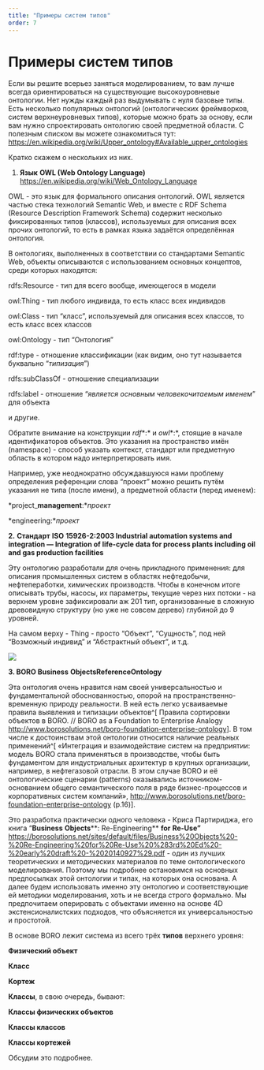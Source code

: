 ```yaml
---
title: "Примеры систем типов"
order: 7
---
```


# Примеры систем типов

Если вы решите всерьез заняться моделированием, то вам лучше всегда ориентироваться на существующие высокоуровневые онтологии. Нет нужды каждый раз выдумывать с нуля базовые типы. Есть несколько популярных онтологий (онтологических фреймворков, систем верхнеуровневых типов), которые можно брать за основу, если вам нужно спроектировать онтологию своей предметной области. С полезным списком вы можете ознакомиться тут: <https://en.wikipedia.org/wiki/Upper_ontology#Available_upper_ontologies>

Кратко скажем о нескольких из них.

1. **Язык** **OWL (Web Ontology Language)** <https://en.wikipedia.org/wiki/Web_Ontology_Language>

OWL - это язык для формального описания онтологий. OWL является частью стека технологий Semantic Web, и вместе с RDF Schema (Resource Description Framework Schema) содержит несколько фиксированных типов (классов), используемых для описания всех прочих онтологий, то есть в рамках языка задаётся определённая онтология.

В онтологиях, выполненных в соответствии со стандартами Semantic Web, объекты описываются с использованием основных концептов, среди которых находятся:

rdfs:Resource - тип для всего вообще, имеющегося в модели

owl:Thing - тип любого индивида, то есть класс всех индивидов

owl:Class - тип “класс”, используемый для описания всех классов, то есть класс всех классов

owl:Ontology - тип “Онтология”

rdf:type - отношение классификации (как видим, оно тут называется буквально “*типизация*”)

rdfs:subClassOf - отношение специализации

rdfs:label - отношение “*является основным* *человекочитаемым* *именем*” для объекта

и другие.

Обратите внимание на конструкции *rdf**:* и *owl**:*, стоящие в начале идентификаторов объектов. Это указания на пространство имён (namespace) - способ указать контекст, стандарт или предметную область в котором надо интерпретировать имя.

Например, уже неоднократно обсуждавшуюся нами проблему определения референции слова “проект” можно решить путём указания не типа (после имени), а предметной области (перед именем):

*project\_**management**:**проект*

*engineering:**проект*

**2.** **Стандарт** **ISO** **15926-2:2003 Industrial automation systems and integration — Integration of life-cycle data for process plants including oil and gas production facilities**

Эту онтологию разработали для очень прикладного применения: для описания промышленных систем в областях нефтедобычи, нефтепеработки, химических производств. Чтобы в конечном итоге описывать трубы, насосы, их параметры, текущие через них потоки - на верхнем уровне зафиксировали аж 201 тип, организованные в сложную древовидную структуру (но уже не совсем дерево) глубиной до 9 уровней.

На самом верху - Thing - просто “Объект”, “Сущность”, под ней “Возможный индивид” и “Абстрактный объект”, и т.д.

![](/ru/rational-work/20.png)

**3. BORO Business** **Objects****Reference****Ontology**

Эта онтология очень нравится нам своей универсальностью и фундаментальной обоснованностью, опорой на пространственно-временную природу реальности. В ней есть легко усваиваемые правила выявления и типизации объектов^[ Правила сортировки объектов в BORO. // BORO as a Foundation to Enterprise Analogy <http://www.borosolutions.net/boro-foundation-enterprise-ontology>]. В том числе к достоинствам этой онтологии относится наличие реальных применений^[ «Интеграция и взаимодействие систем на предприятии: модель BORO стала применяться в производстве, чтобы быть фундаментом для индустриальных архитектур в крупных организации, например, в нефтегазовой отрасли. В этом случае BORO и её онтологические сценарии (patterns) оказывались источником-основанием общего семантического поля в ряде бизнес-процессов и корпоративных систем компаний», <http://www.borosolutions.net/boro-foundation-enterprise-ontology> (p.16)].

Это разработка практически одного человека - Криса Партириджа, его книга “**Business** **Objects****: Re-Engineering** **for** **Re-****Use****”** <https://borosolutions.net/sites/default/files/Business%20Objects%20-%20Re-Engineering%20for%20Re-Use%20%283rd%20Ed%20-%20early%20draft%20-%2020140927%29.pdf> - один из лучших теоретических и методических материалов по теме онтологического моделирования. Поэтому мы подробнее остановимся на основных предпосылках этой онтологии и типах, на которых она основана. А далее будем использовать именно эту онтологию и соответствующие ей методики моделирования, хоть и не всегда строго формально. Мы предпочитаем оперировать с объектами именно на основе 4D экстенсионалистских подходов, что объясняется их универсальностью и простотой.

В основе BORO лежит система из всего трёх **типов** верхнего уровня:

**Физический объект**

**Класс**

**Кортеж**

**Классы**, в свою очередь, бывают:

**Классы физических объектов**

**Классы классов**

**Классы кортежей**

Обсудим это подробнее.